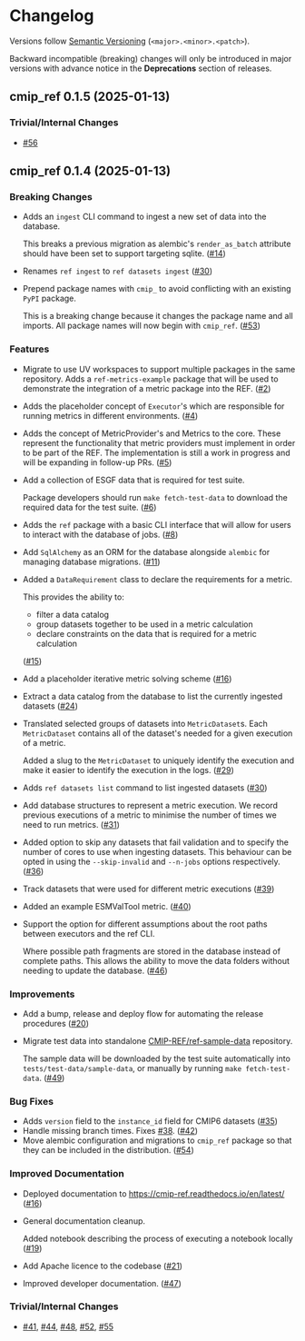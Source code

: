 # Changelog

Versions follow [Semantic Versioning](https://semver.org/) (`<major>.<minor>.<patch>`).

Backward incompatible (breaking) changes will only be introduced in major versions
with advance notice in the **Deprecations** section of releases.

<!--
You should *NOT* be adding new changelog entries to this file,
this file is managed by towncrier.
See `changelog/README.md`.

You *may* edit previous changelogs to fix problems like typo corrections or such.
To add a new changelog entry, please see
`changelog/README.md`
and https://pip.pypa.io/en/latest/development/contributing/#news-entries,
noting that we use the `changelog` directory instead of news,
markdown instead of restructured text and use slightly different categories
from the examples given in that link.
-->

<!-- towncrier release notes start -->

## cmip_ref 0.1.5 (2025-01-13)

### Trivial/Internal Changes

- [#56](https://github.com/CMIP-REF/cmip-ref/pulls/56)


## cmip_ref 0.1.4 (2025-01-13)

### Breaking Changes

- Adds an `ingest` CLI command to ingest a new set of data into the database.

  This breaks a previous migration as alembic's `render_as_batch` attribute should have been set
  to support targeting sqlite. ([#14](https://github.com/CMIP-REF/cmip-ref/pulls/14))
- Renames `ref ingest` to `ref datasets ingest` ([#30](https://github.com/CMIP-REF/cmip-ref/pulls/30))
- Prepend package names with `cmip_` to avoid conflicting with an existing `PyPI` package.

  This is a breaking change because it changes the package name and all imports.
  All package names will now begin with `cmip_ref`. ([#53](https://github.com/CMIP-REF/cmip-ref/pulls/53))

### Features

- Migrate to use UV workspaces to support multiple packages in the same repository.
  Adds a `ref-metrics-example` package that will be used to demonstrate the integration of a metric
  package into the REF. ([#2](https://github.com/CMIP-REF/cmip-ref/pulls/2))
- Adds the placeholder concept of `Executor`'s which are responsible for running metrics
  in different environments. ([#4](https://github.com/CMIP-REF/cmip-ref/pulls/4))
- Adds the concept of MetricProvider's and Metrics to the core.
  These represent the functionality that metric providers must implement in order to be part of the REF.
  The implementation is still a work in progress and will be expanding in follow-up PRs. ([#5](https://github.com/CMIP-REF/cmip-ref/pulls/5))
- Add a collection of ESGF data that is required for test suite.

  Package developers should run `make fetch-test-data` to download the required data for the test suite. ([#6](https://github.com/CMIP-REF/cmip-ref/pulls/6))
- Adds the `ref` package with a basic CLI interface that will allow for users to interact with the database of jobs. ([#8](https://github.com/CMIP-REF/cmip-ref/pulls/8))
- Add `SqlAlchemy` as an ORM for the database alongside `alembic` for managing database migrations. ([#11](https://github.com/CMIP-REF/cmip-ref/pulls/11))
- Added a `DataRequirement` class to declare the requirements for a metric.

  This provides the ability to:

  * filter a data catalog
  * group datasets together to be used in a metric calculation
  * declare constraints on the data that is required for a metric calculation

  ([#15](https://github.com/CMIP-REF/cmip-ref/pulls/15))
- Add a placeholder iterative metric solving scheme ([#16](https://github.com/CMIP-REF/cmip-ref/pulls/16))
- Extract a data catalog from the database to list the currently ingested datasets ([#24](https://github.com/CMIP-REF/cmip-ref/pulls/24))
- Translated selected groups of datasets into `MetricDataset`s.
  Each `MetricDataset` contains all of the dataset's needed for a given execution of a metric.

  Added a slug to the `MetricDataset` to uniquely identify the execution
  and make it easier to identify the execution in the logs. ([#29](https://github.com/CMIP-REF/cmip-ref/pulls/29))
- Adds `ref datasets list` command to list ingested datasets ([#30](https://github.com/CMIP-REF/cmip-ref/pulls/30))
- Add database structures to represent a metric execution.
  We record previous executions of a metric to minimise the number of times we need to run metrics. ([#31](https://github.com/CMIP-REF/cmip-ref/pulls/31))
- Added option to skip any datasets that fail validation and to specify the number of cores to
  use when ingesting datasets.
  This behaviour can be opted in using the `--skip-invalid` and `--n-jobs` options respectively. ([#36](https://github.com/CMIP-REF/cmip-ref/pulls/36))
- Track datasets that were used for different metric executions ([#39](https://github.com/CMIP-REF/cmip-ref/pulls/39))
- Added an example ESMValTool metric. ([#40](https://github.com/CMIP-REF/cmip-ref/pulls/40))
- Support the option for different assumptions about the root paths between executors and the ref CLI.

  Where possible path fragments are stored in the database instead of complete paths.
  This allows the ability to move the data folders without needing to update the database. ([#46](https://github.com/CMIP-REF/cmip-ref/pulls/46))

### Improvements

- Add a bump, release and deploy flow for automating the release procedures ([#20](https://github.com/CMIP-REF/cmip-ref/pulls/20))
- Migrate test data into standalone [CMIP-REF/ref-sample-data](https://github.com/CMIP-REF/ref-sample-data) repository.

  The sample data will be downloaded by the test suite automatically into `tests/test-data/sample-data`,
  or manually by running `make fetch-test-data`. ([#49](https://github.com/CMIP-REF/cmip-ref/pulls/49))

### Bug Fixes

- Adds `version` field to the `instance_id` field for CMIP6 datasets ([#35](https://github.com/CMIP-REF/cmip-ref/pulls/35))
- Handle missing branch times.
  Fixes [#38](https://github.com/CMIP-REF/cmip-ref/issues/38). ([#42](https://github.com/CMIP-REF/cmip-ref/pulls/42))
- Move alembic configuration and migrations to `cmip_ref` package so that they can be included in the distribution. ([#54](https://github.com/CMIP-REF/cmip-ref/pulls/54))

### Improved Documentation

- Deployed documentation to https://cmip-ref.readthedocs.io/en/latest/ ([#16](https://github.com/CMIP-REF/cmip-ref/pulls/16))
- General documentation cleanup.

  Added notebook describing the process of executing a notebook locally ([#19](https://github.com/CMIP-REF/cmip-ref/pulls/19))
- Add Apache licence to the codebase ([#21](https://github.com/CMIP-REF/cmip-ref/pulls/21))
- Improved developer documentation. ([#47](https://github.com/CMIP-REF/cmip-ref/pulls/47))

### Trivial/Internal Changes

- [#41](https://github.com/CMIP-REF/cmip-ref/pulls/41), [#44](https://github.com/CMIP-REF/cmip-ref/pulls/44), [#48](https://github.com/CMIP-REF/cmip-ref/pulls/48), [#52](https://github.com/CMIP-REF/cmip-ref/pulls/52), [#55](https://github.com/CMIP-REF/cmip-ref/pulls/55)
